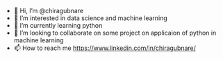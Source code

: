 - 👋 Hi, I’m @chiragubnare
- 👀 I’m interested in data science and machine learning
- 🌱 I’m currently learning python
- 💞️ I’m looking to collaborate on some project on applicaion of python in machine learning
- 📫 How to reach me https://www.linkedin.com/in/chiragubnare/

<!---
chiragubnare/chiragubnare is a ✨ special ✨ repository because its `README.md` (this file) appears on your GitHub profile.
You can click the Preview link to take a look at your changes.
--->
